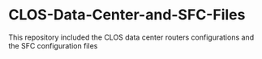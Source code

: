 # CLOS-Data-Center-and-SFC-Files
This repository included the CLOS data center routers configurations and the SFC configuration files
